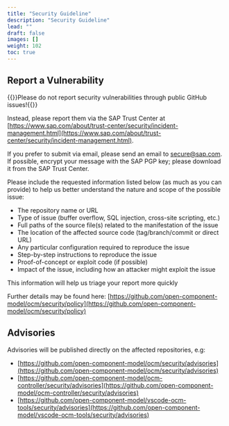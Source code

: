 ```yaml
---
title: "Security Guideline"
description: "Security Guideline"
lead: ""
draft: false
images: []
weight: 102
toc: true
---
```


## Report a Vulnerability

{{<callout context="note">}}Please do not report security vulnerabilities through public GitHub issues!{{</callout>}}

Instead, please report them via the SAP Trust Center at [https://www.sap.com/about/trust-center/security/incident-management.html](https://www.sap.com/about/trust-center/security/incident-management.html).

If you prefer to submit via email, please send an email to secure@sap.com. If possible, encrypt your message with the SAP PGP key; please download it from the SAP Trust Center.

Please include the requested information listed below (as much as you can provide) to help us better understand the nature and scope of the possible issue:

- The repository name or URL
- Type of issue (buffer overflow, SQL injection, cross-site scripting, etc.)
- Full paths of the source file(s) related to the manifestation of the issue
- The location of the affected source code (tag/branch/commit or direct URL)
- Any particular configuration required to reproduce the issue
- Step-by-step instructions to reproduce the issue
- Proof-of-concept or exploit code (if possible)
- Impact of the issue, including how an attacker might exploit the issue

This information will help us triage your report more quickly

Further details may be found here: [https://github.com/open-component-model/ocm/security/policy](https://github.com/open-component-model/ocm/security/policy)

## Advisories

Advisories will be published directly on the affected repositories, e.g:

- [https://github.com/open-component-model/ocm/security/advisories](https://github.com/open-component-model/ocm/security/advisories)
- [https://github.com/open-component-model/ocm-controller/security/advisories](https://github.com/open-component-model/ocm-controller/security/advisories)
- [https://github.com/open-component-model/vscode-ocm-tools/security/advisories](https://github.com/open-component-model/vscode-ocm-tools/security/advisories)
